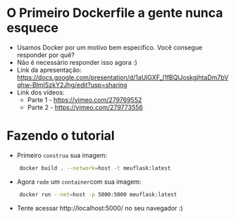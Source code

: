 # O Primeiro Dockerfile a gente nunca esquece

- Usamos Docker por um motivo bem específico. Você consegue responder por quê?
- Não é necessário responder isso agora :)
- Link da apresentação: https://docs.google.com/presentation/d/1aUlGXF_l1fBQlJoskgjhtaDm7bVqhw-BlmlSzkY2Jhg/edit?usp=sharing
- Link dos vídeos:
    - Parte 1 - https://vimeo.com/279769552
    - Parte 2 - https://vimeo.com/279773556

# Fazendo o tutorial
- Primeiro `construa` sua imagem:
```sh
    docker build . --network=host -t meuflask:latest
```
- Agora `rode` um `container`com sua imagem:
```sh
    docker run --net=host -p 5000:5000 meuflask:latest
```
- Tente acessar http://localhost:5000/ no seu navegador :)